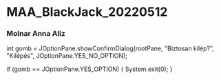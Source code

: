 # MAA_BlackJack_20220512
### Molnar Anna Aliz 

int gomb = JOptionPane.showConfirmDialog(rootPane, "Biztosan kilép?", "Kilépés", JOptionPane.YES_NO_OPTION);

if (gomb == JOptionPane.YES_OPTION) {
   System.exit(0);
}
